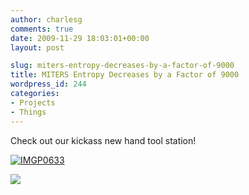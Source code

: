 ```yaml
---
author: charlesg
comments: true
date: 2009-11-29 18:03:01+00:00
layout: post

slug: miters-entropy-decreases-by-a-factor-of-9000
title: MITERS Entropy Decreases by a Factor of 9000
wordpress_id: 244
categories:
- Projects
- Things
---
```


Check out our kickass new hand tool station!


[![IMGP0633](http://miters.mit.edu/wp-content/uploads/2012/10/IMGP0633.jpg)](http://lh6.ggpht.com/-xDr10ueWL_I/Sv9_0yYnfZI/AAAAAAAARIU/llpN2x523TI/IMGP0633.JPG)




[![](http://miters.mit.edu/blog/wp-content/uploads/IMGP0642.jpg)](http://lh4.ggpht.com/-IUFMmWFbpG4/Sv9-sQ-fCLI/AAAAAAAARH0/xVfCQwuUHl0/IMGP0642.JPG)
